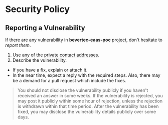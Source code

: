 # Security Policy

## Reporting a Vulnerability

If there are any vulnerability in **bevertec-eaas-poc** project, don't hesitate to _report them_.

1. Use any of the [private contact addresses](https://github.com/khattaksd/bevertec-eaas-poc#support).
2. Describe the vulnerability.

- If you have a fix, explain or attach it.
- In the near time, expect a reply with the required steps. Also, there may be a demand for a pull request which include the fixes.

> You should not disclose the vulnerability publicly if you haven't received an answer in some weeks.
> If the vulnerability is rejected, you may post it publicly within some hour of rejection, unless the rejection is withdrawn within that time period.
> After the vulnerability has been fixed, you may disclose the vulnerability details publicly over some days.
